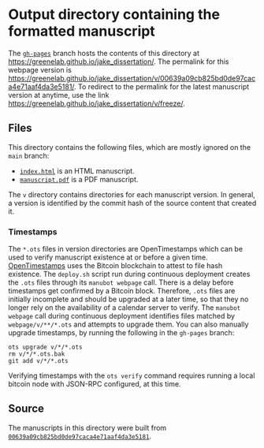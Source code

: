 # Output directory containing the formatted manuscript

The [`gh-pages`](https://github.com/greenelab/jake_dissertation/tree/gh-pages) branch hosts the contents of this directory at <https://greenelab.github.io/jake_dissertation/>.
The permalink for this webpage version is <https://greenelab.github.io/jake_dissertation/v/00639a09cb825bd0de97caca4e71aaf4da3e5181/>.
To redirect to the permalink for the latest manuscript version at anytime, use the link <https://greenelab.github.io/jake_dissertation/v/freeze/>.

## Files

This directory contains the following files, which are mostly ignored on the `main` branch:

+ [`index.html`](index.html) is an HTML manuscript.
+ [`manuscript.pdf`](manuscript.pdf) is a PDF manuscript.

The `v` directory contains directories for each manuscript version.
In general, a version is identified by the commit hash of the source content that created it.

### Timestamps

The `*.ots` files in version directories are OpenTimestamps which can be used to verify manuscript existence at or before a given time.
[OpenTimestamps](https://opentimestamps.org/) uses the Bitcoin blockchain to attest to file hash existence.
The `deploy.sh` script run during continuous deployment creates the `.ots` files through its `manubot webpage` call.
There is a delay before timestamps get confirmed by a Bitcoin block.
Therefore, `.ots` files are initially incomplete and should be upgraded at a later time, so that they no longer rely on the availability of a calendar server to verify.
The `manubot webpage` call during continuous deployment identifies files matched by `webpage/v/**/*.ots` and attempts to upgrade them.
You can also manually upgrade timestamps, by running the following in the `gh-pages` branch:

```shell
ots upgrade v/*/*.ots
rm v/*/*.ots.bak
git add v/*/*.ots
```

Verifying timestamps with the `ots verify` command requires running a local bitcoin node with JSON-RPC configured, at this time.

## Source

The manuscripts in this directory were built from
[`00639a09cb825bd0de97caca4e71aaf4da3e5181`](https://github.com/greenelab/jake_dissertation/commit/00639a09cb825bd0de97caca4e71aaf4da3e5181).
